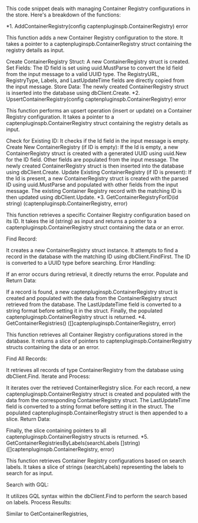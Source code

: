 This code snippet deals with managing Container Registry configurations in the store. Here's a breakdown of the functions:

*1. AddContainerRegistry(config captenpluginspb.ContainerRegistry) error

This function adds a new Container Registry configuration to the store. It takes a pointer to a captenpluginspb.ContainerRegistry struct containing the registry details as input.

Create ContainerRegistry Struct:
A new ContainerRegistry struct is created.
Set Fields:
The ID field is set using uuid.MustParse to convert the Id field from the input message to a valid UUID type.
The RegistryURL, RegistryType, Labels, and LastUpdateTime fields are directly copied from the input message.
Store Data:
The newly created ContainerRegistry struct is inserted into the database using dbClient.Create.
*2. UpsertContainerRegistry(config captenpluginspb.ContainerRegistry) error

This function performs an upsert operation (insert or update) on a Container Registry configuration. It takes a pointer to a captenpluginspb.ContainerRegistry struct containing the registry details as input.

Check for Existing ID:
It checks if the Id field in the input message is empty.
Create New ContainerRegistry (if ID is empty):
If the Id is empty, a new ContainerRegistry struct is created with a generated UUID using uuid.New for the ID field. Other fields are populated from the input message.
The newly created ContainerRegistry struct is then inserted into the database using dbClient.Create.
Update Existing ContainerRegistry (if ID is present):
If the Id is present, a new ContainerRegistry struct is created with the parsed ID using uuid.MustParse and populated with other fields from the input message.
The existing Container Registry record with the matching ID is then updated using dbClient.Update.
*3. GetContainerRegistryForID(id string) (captenpluginspb.ContainerRegistry, error)

This function retrieves a specific Container Registry configuration based on its ID. It takes the id (string) as input and returns a pointer to a captenpluginspb.ContainerRegistry struct containing the data or an error.

Find Record:

It creates a new ContainerRegistry struct instance.
It attempts to find a record in the database with the matching ID using dbClient.FindFirst. The ID is converted to a UUID type before searching.
Error Handling:

If an error occurs during retrieval, it directly returns the error.
Populate and Return Data:

If a record is found, a new captenpluginspb.ContainerRegistry struct is created and populated with the data from the ContainerRegistry struct retrieved from the database.
The LastUpdateTime field is converted to a string format before setting it in the struct.
Finally, the populated captenpluginspb.ContainerRegistry struct is returned.
*4. GetContainerRegistries() ([]captenpluginspb.ContainerRegistry, error)

This function retrieves all Container Registry configurations stored in the database. It returns a slice of pointers to captenpluginspb.ContainerRegistry structs containing the data or an error.

Find All Records:

It retrieves all records of type ContainerRegistry from the database using dbClient.Find.
Iterate and Process:

It iterates over the retrieved ContainerRegistry slice.
For each record, a new captenpluginspb.ContainerRegistry struct is created and populated with the data from the corresponding ContainerRegistry struct.
The LastUpdateTime field is converted to a string format before setting it in the struct.
The populated captenpluginspb.ContainerRegistry struct is then appended to a slice.
Return Data:

Finally, the slice containing pointers to all captenpluginspb.ContainerRegistry structs is returned.
*5. GetContainerRegistriesByLabels(searchLabels []string) ([]captenpluginspb.ContainerRegistry, error)

This function retrieves Container Registry configurations based on search labels. It takes a slice of strings (searchLabels) representing the labels to search for as input.

Search with GQL:

It utilizes GQL syntax within the dbClient.Find to perform the search based on labels.
Process Results:

Similar to GetContainerRegistries,